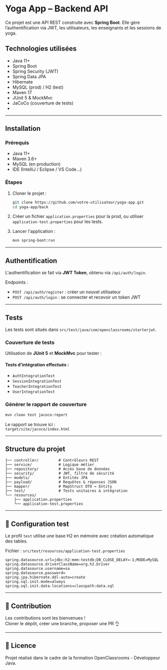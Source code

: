 # Yoga App – Backend API

Ce projet est une API REST construite avec **Spring Boot**. Elle gère l’authentification via JWT, les utilisateurs, les enseignants et les sessions de yoga.

## Technologies utilisées

- Java 11+
- Spring Boot
- Spring Security (JWT)
- Spring Data JPA
- Hibernate
- MySQL (prod) / H2 (test)
- Maven 17
- JUnit 5 & MockMvc
- JaCoCo (couverture de tests)
-
---

## Installation

### Prérequis

- Java 11+
- Maven 3.6+
- MySQL (en production)
- IDE (IntelliJ / Eclipse / VS Code...)

### Étapes

1. Cloner le projet :
   ```bash
   git clone https://github.com/votre-utilisateur/yoga-app.git
   cd yoga-app/back
   ```

2. Créer un fichier `application.properties` pour la prod, ou utiliser `application-test.properties` pour les tests.

3. Lancer l'application :
   ```bash
   mvn spring-boot:run
   ```

---

## Authentification

L'authentification se fait via **JWT Token**, obtenu via `/api/auth/login`.

Endpoints :
- `POST /api/auth/register` : créer un nouvel utilisateur
- `POST /api/auth/login` : se connecter et recevoir un token JWT

---

## Tests

Les tests sont situés dans `src/test/java/com/openclassrooms/starterjwt`.

### Couverture de tests

Utilisation de **JUnit 5** et **MockMvc** pour tester :

#### Tests d’intégration effectués :

- `AuthIntegrationTest`
- `SessionIntegrationTest`
- `TeacherIntegrationTest`
- `UserIntegrationTest`

### Générer le rapport de couverture

```bash
mvn clean test jacoco:report
```

Le rapport se trouve ici :  
`target/site/jacoco/index.html`

---

## Structure du projet

```plaintext
├── controller/         # Contrôleurs REST
├── service/            # Logique métier
├── repository/         # Accès base de données
├── security/           # JWT, filtre de sécurité
├── models/             # Entités JPA
├── payload/            # Requêtes & réponses JSON
├── mapper/             # MapStruct DTO ↔️ Entity
├── test/               # Tests unitaires & intégration
└── resources/
    ├── application.properties
    └── application-test.properties
```

---

## 🔧 Configuration test

Le profil `test` utilise une base H2 en mémoire avec création automatique des tables.

Fichier : `src/test/resources/application-test.properties`

```properties
spring.datasource.url=jdbc:h2:mem:testdb;DB_CLOSE_DELAY=-1;MODE=MySQL
spring.datasource.driverClassName=org.h2.Driver
spring.datasource.username=sa
spring.datasource.password=
spring.jpa.hibernate.ddl-auto=create
spring.sql.init.mode=always
spring.sql.init.data-locations=classpath:data.sql
```

---

## 🤝 Contribution

Les contributions sont les bienvenues !  
Cloner le dépôt, créer une branche, proposer une PR 👌

---

## 📄 Licence

Projet réalisé dans le cadre de la formation OpenClassrooms - Développeur Java.
